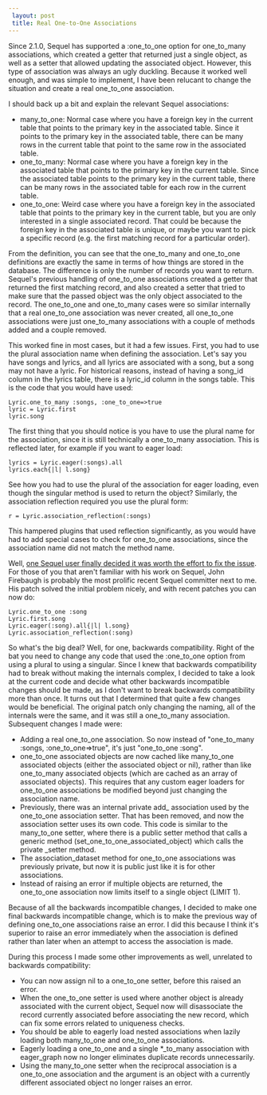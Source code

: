 ```yaml
---
 layout: post
 title: Real One-to-One Associations
---
```


Since 2.1.0, Sequel has supported a :one_to_one option for one_to_many associations, which created a getter that returned just a single object, as well as a setter that allowed updating the associated object.  However, this type of association was always an ugly duckling.  Because it worked well enough, and was simple to implement, I have been relucant to change the situation and create a real one_to_one association.

I should back up a bit and explain the relevant Sequel associations:

* many_to_one: Normal case where you have a foreign key in the current table that points to the primary key in the associated table.  Since it points to the primary key in the associated table, there can be many rows in the current table that point to the same row in the associated table.
* one_to_many: Normal case where you have a foreign key in the associated table that points to the primary key in the current table.  Since the associated table points to the primary key in the current table, there can be many rows in the associated table for each row in the current table.
* one_to_one: Weird case where you have a foreign key in the associated table that points to the primary key in the current table, but you are only interested in a single associated record.   That could be because the foreign key in the associated table is unique, or maybe you want to pick a specific record (e.g. the first matching record for a particular order).

From the definition, you can see that the one_to_many and one_to_one definitions are exactly the same in terms of how things are stored in the database.  The difference is only the number of records you want to return.  Sequel's previous handling of one_to_one associations created a getter that returned the first matching record, and also created a setter that tried to make sure that the passed object was the only object associated to the record.  The one_to_one and one_to_many cases were so similar internally that a real one_to_one association was never created, all one_to_one associations were just one_to_many associations with a couple of methods added and a couple removed.

This worked fine in most cases, but it had a few issues.  First, you had to use the plural association name when defining the association.  Let's say you have songs and lyrics, and all lyrics are associated with a song, but a song may not have a lyric.  For historical reasons, instead of having a song_id column in the lyrics table, there is a lyric_id column in the songs table.  This is the code that you would have used:

    Lyric.one_to_many :songs, :one_to_one=>true
    lyric = Lyric.first
    lyric.song

The first thing that you should notice is you have to use the plural name for the association, since it is still technically a one_to_many association.  This is reflected later, for example if you want to eager load:

    lyrics = Lyric.eager(:songs).all
    lyrics.each{|l| l.song}

See how you had to use the plural of the association for eager loading, even though the singular method is used to return the object?  Similarly, the association reflection required you use the plural form:

    r = Lyric.association_reflection(:songs)

This hampered plugins that used reflection significantly, as you would have had to add special cases to check for one_to_one associations, since the association name did not match the method name.

Well, <a href="http://groups.google.com/group/sequel-talk/browse_thread/thread/9b3dd3153e7f27c5">one Sequel user finally decided it was worth the effort to fix the issue</a>.  For those of you that aren't familiar with his work on Sequel, John Firebaugh is probably the most prolific recent Sequel committer next to me.  His patch solved the initial problem nicely, and with recent patches you can now do:

    Lyric.one_to_one :song
    Lyric.first.song
    Lyric.eager(:song).all{|l| l.song}
    Lyric.association_reflection(:song)

So what's the big deal?  Well, for one, backwards compatibility.  Right of the bat you need to change any code that used the :one_to_one option from using a plural to using a singular.  Since I knew that backwards compatibility had to break without making the internals complex, I decided to take a look at the current code and decide what other backwards incompatible changes should be made, as I don't want to break backwards compatibility more than once.  It turns out that I determined that quite a few changes would be beneficial.  The original patch only changing the naming, all of the internals were the same, and it was still a one_to_many association.  Subsequent changes I made were:

* Adding a real one_to_one association.  So now instead of "one_to_many :songs, :one_to_one=>true", it's just "one_to_one :song".
* one_to_one associated objects are now cached like many_to_one associated objects (either the associated object or nil), rather than like one_to_many associated objects (which are cached as an array of associated objects).  This requires that any custom eager loaders for one_to_one associations be modified beyond just changing the association name.
* Previously, there was an internal private add_ association used by the one_to_one association setter.  That has been removed, and now the association setter uses its own code.  This code is similar to the many_to_one setter, where there is a public setter method that calls a generic method (set_one_to_one_associated_object) which calls the private _setter method.
* The association_dataset method for one_to_one associations was previously private, but now it is public just like it is for other associations.
* Instead of raising an error if multiple objects are returned, the one_to_one association now limits itself to a single object (LIMIT 1).

Because of all the backwards incompatible changes, I decided to make one final backwards incompatible change, which is to make the previous way of defining one_to_one associations raise an error.  I did this because I think it's superior to raise an error immediately when the association is defined rather than later when an attempt to access the association is made.

During this process I made some other improvements as well, unrelated to backwards compatibility:

* You can now assign nil to a one_to_one setter, before this raised an error.
* When the one_to_one setter is used where another object is already associated with the current object, Sequel now will disassociate the record currently associated before associating the new record, which can fix some errors related to uniqueness checks.
* You should be able to eagerly load nested associations when lazily loading both many_to_one and one_to_one associations.
* Eagerly loading a one_to_one and a single *_to_many association with eager_graph now no longer eliminates duplicate records unnecessarily.
* Using the many_to_one setter when the reciprocal association is a one_to_one association and the argument is an object with a currently different associated object no longer raises an error.
